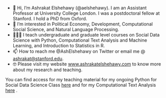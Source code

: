 - 👋 Hi, I’m Ashrakat Elshehawy (@aelshehawy). I am an Assistant Professor at University College London. I was a postdoctoral fellow at Stanford. I hold a PhD from Oxford.
- 👀 I’m interested in Political Economy, Development, Computational Social Science, and Natural Language Processing.
- 👩🏽‍🏫 I teach undergraduate and graduate level courses on Social Data Science with Python, Computational Text Analysis and Machine Learning, and Introduction to Statistics in R.
- 📫 How to reach me @AshElshehawy on Twitter or email me @ ashrakat@stanford.edu. 
- 🤓 Please visit my website www.ashrakatelshehawy.com to know more about my research and teaching.


You can find access for my teaching material for my ongoing Python for Social Data Science Class [here](https://github.com/aelshehawy/PythonSocialDataScience) and for my Computational Text Analysis [here](https://github.com/aelshehawy/text-as-data-computational-text-analysis-oxford) .

<!---
aelshehawy/aelshehawy is a ✨ special ✨ repository because its `README.md` (this file) appears on your GitHub profile.
You can click the Preview link to take a look at your changes.
--->
